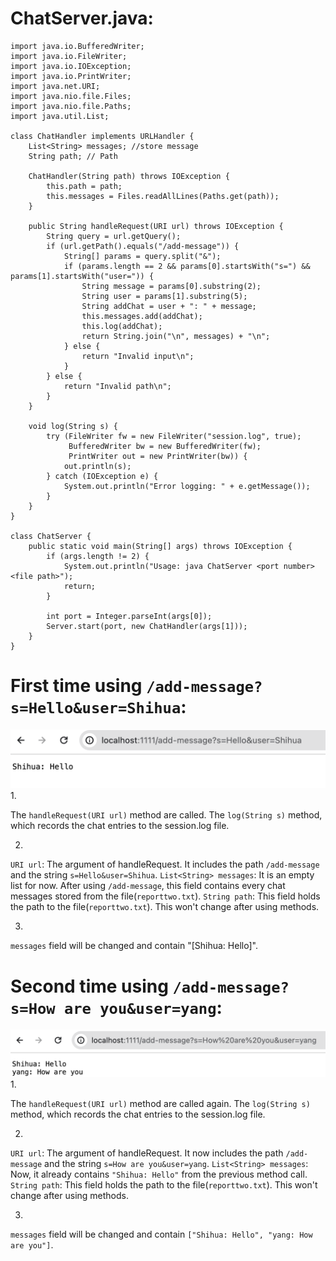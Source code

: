 # ChatServer.java:

```
import java.io.BufferedWriter;
import java.io.FileWriter;
import java.io.IOException;
import java.io.PrintWriter;
import java.net.URI;
import java.nio.file.Files;
import java.nio.file.Paths;
import java.util.List;

class ChatHandler implements URLHandler {
    List<String> messages; //store message
    String path; // Path

    ChatHandler(String path) throws IOException {
        this.path = path;
        this.messages = Files.readAllLines(Paths.get(path));
    }

    public String handleRequest(URI url) throws IOException {
        String query = url.getQuery();
        if (url.getPath().equals("/add-message")) {
            String[] params = query.split("&");
            if (params.length == 2 && params[0].startsWith("s=") && params[1].startsWith("user=")) {
                String message = params[0].substring(2);
                String user = params[1].substring(5);
                String addChat = user + ": " + message;
                this.messages.add(addChat);
                this.log(addChat);
                return String.join("\n", messages) + "\n";
            } else {
                return "Invalid input\n";
            }
        } else {
            return "Invalid path\n";
        }
    }

    void log(String s) {
        try (FileWriter fw = new FileWriter("session.log", true);
             BufferedWriter bw = new BufferedWriter(fw);
             PrintWriter out = new PrintWriter(bw)) {
            out.println(s);
        } catch (IOException e) {
            System.out.println("Error logging: " + e.getMessage());
        }
    }
}

class ChatServer {
    public static void main(String[] args) throws IOException {
        if (args.length != 2) {
            System.out.println("Usage: java ChatServer <port number> <file path>");
            return;
        }

        int port = Integer.parseInt(args[0]);
        Server.start(port, new ChatHandler(args[1]));
    }
}

```

# First time using `/add-message?s=Hello&user=Shihua`:
![Image](First.png)
1.

The `handleRequest(URI url)` method are called.
The `log(String s)` method, which records the chat entries to the session.log file.

2.

`URI url`: The argument of handleRequest. It includes the path `/add-message` and the string `s=Hello&user=Shihua`.
`List<String> messages`: It is an empty list for now. After using `/add-message`, this field contains every chat messages stored from the file(`reporttwo.txt`).
`String path`: This field holds the path to the file(`reporttwo.txt`). This won't change after using methods.

3.

`messages` field will be changed and contain "[Shihua: Hello]".


# Second time using `/add-message?s=How are you&user=yang`:
![Image](2.png)
1.

The `handleRequest(URI url)` method are called again.
The `log(String s)` method, which records the chat entries to the session.log file.

2.

`URI url`: The argument of handleRequest. It now includes the path `/add-message` and the string `s=How are you&user=yang`.
`List<String> messages`: Now, it already contains `"Shihua: Hello"` from the previous method call.
`String path`: This field holds the path to the file(`reporttwo.txt`). This won't change after using methods.

3.

`messages` field will be changed and contain `["Shihua: Hello", "yang: How are you"]`.
